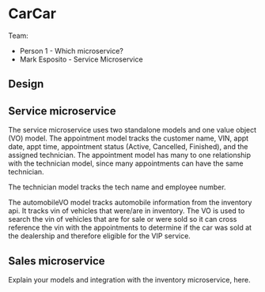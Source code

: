 # CarCar

Team:

* Person 1 - Which microservice?
* Mark Esposito - Service Microservice

## Design

## Service microservice

The service microservice uses two standalone models and one value object (VO) model. The appointment model tracks the customer name, VIN, appt date, appt time, appointment status (Active, Cancelled, Finished), and the assigned technician. The appointment model has many to one relationship with the technician model, since many appointments can have the same technician.

The technician model tracks the tech name and employee number.

The automobileVO model tracks automobile information from the inventory api. It tracks vin of vehicles that were/are in inventory. The VO is used to search the vin of vehicles that are for sale or were sold so it can cross reference the vin with the appointments to determine if the car was sold at the dealership and therefore eligible for the VIP service.

## Sales microservice

Explain your models and integration with the inventory
microservice, here.
